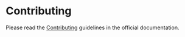 # Contributing

Please read the [Contributing](https://saffier.dymmond.com/contributing/)
guidelines in the official documentation.
